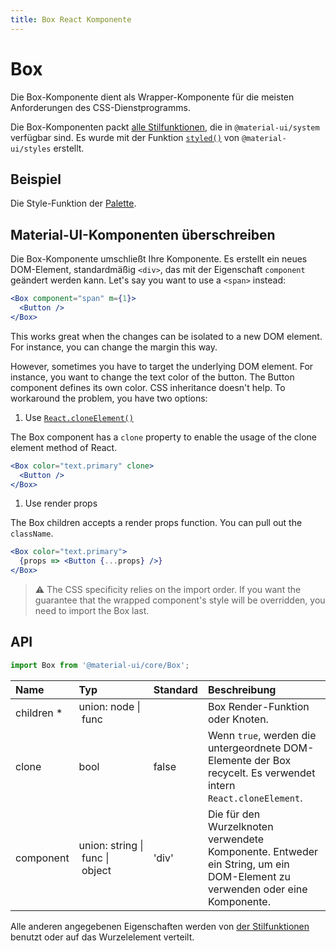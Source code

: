 ```yaml
---
title: Box React Komponente
---
```

# Box

<p class="description">Die Box-Komponente dient als Wrapper-Komponente für die meisten Anforderungen des CSS-Dienstprogramms.</p>

Die Box-Komponenten packt [alle Stilfunktionen](/system/basics/#all-inclusive), die in `@material-ui/system` verfügbar sind. Es wurde mit der Funktion [`styled()`](/css-in-js/api/#styled-style-function-component) von `@material-ui/styles` erstellt.

## Beispiel

Die Style-Funktion der [Palette](/system/palette/).

## Material-UI-Komponenten überschreiben

Die Box-Komponente umschließt Ihre Komponente. Es erstellt ein neues DOM-Element, standardmäßig `<div>`, das mit der Eigenschaft `component` geändert werden kann. Let's say you want to use a `<span>` instead:

```jsx
<Box component="span" m={1}>
  <Button />
</Box>
```

This works great when the changes can be isolated to a new DOM element. For instance, you can change the margin this way.

However, sometimes you have to target the underlying DOM element. For instance, you want to change the text color of the button. The Button component defines its own color. CSS inheritance doesn't help. To workaround the problem, you have two options:

1. Use [`React.cloneElement()`](https://reactjs.org/docs/react-api.html#cloneelement)

The Box component has a `clone` property to enable the usage of the clone element method of React.

```jsx
<Box color="text.primary" clone>
  <Button />
</Box>
```

1. Use render props

The Box children accepts a render props function. You can pull out the `className`.

```jsx
<Box color="text.primary">
  {props => <Button {...props} />}
</Box>
```

> ⚠️ The CSS specificity relies on the import order. If you want the guarantee that the wrapped component's style will be overridden, you need to import the Box last.

## API

```jsx
import Box from '@material-ui/core/Box';
```

| Name                                               | Typ                                                                                                               | Standard                                | Beschreibung                                                                                                               |
|:-------------------------------------------------- |:----------------------------------------------------------------------------------------------------------------- |:--------------------------------------- |:-------------------------------------------------------------------------------------------------------------------------- |
| <span class="prop-name required">children *</span> | <span class="prop-type">union:&nbsp;node&nbsp;&#124;<br />&nbsp;func<br /></span>                                 |                                         | Box Render-Funktion oder Knoten.                                                                                           |
| <span class="prop-name">clone</span>               | <span class="prop-type">bool</span>                                                                               | <span class="prop-default">false</span> | Wenn `true`, werden die untergeordnete DOM-Elemente der Box recycelt. Es verwendet intern `React.cloneElement`.            |
| <span class="prop-name">component</span>           | <span class="prop-type">union:&nbsp;string&nbsp;&#124;<br />&nbsp;func&nbsp;&#124;<br />&nbsp;object<br /></span> | <span class="prop-default">'div'</span> | Die für den Wurzelknoten verwendete Komponente. Entweder ein String, um ein DOM-Element zu verwenden oder eine Komponente. |

Alle anderen angegebenen Eigenschaften werden von [der Stilfunktionen](/system/basics/#all-inclusive) benutzt oder auf das Wurzelelement verteilt.